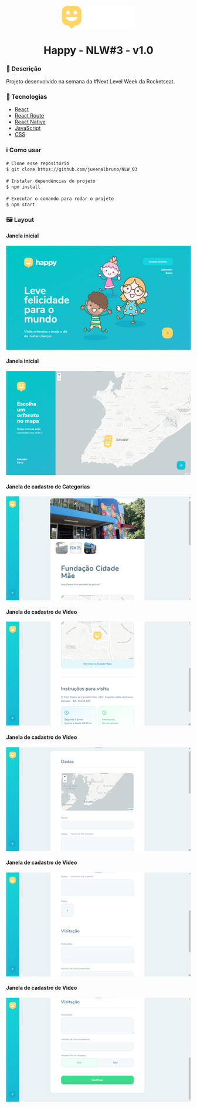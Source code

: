 <p align='center'><img width='200' src="./web/src/images/logo.svg"/></p>
<h1 align='center'>Happy - NLW#3 - v1.0</h1>

<h3>🔖 Descrição</h3>
<p>Projeto desenvolvido na semana da #Next Level Week da Rocketseat.</p>

<h3>🚀 Tecnologias</h3>
<ul>
    <li><a href="https://reactjs.org/" target="_blank">React</a></li>
    <li><a href="https://reactrouter.com/" target="_blank">React Route</a></li>
    <li><a href="" target="_blank">React Native</a></li>
    <li><a href="" target="_blank">JavaScript</a></li>
    <li><a href="" target="_blank">CSS</a></li>
</ul>

<h3>ℹ️ Como usar</h3>

    # Clone esse repositório
    $ git clone https://github.com/juvenalbruno/NLW_03
    
    # Instalar dependências do projeto
    $ npm install
    
    # Executar o comando para rodar o projeto
    $ npm start

<h3>🖼 Layout</h3>
<h4>Janela inicial</h4>
<img src="./Happy/happy01.png">
<br/>
<h4>Janela inicial</h4>
<img src="./Happy/happy02.png">
<br/>
<h4>Janela de cadastro de Categorias</h4>
<img src="./Happy/happy03.png">
<br/>
<h4>Janela de cadastro de Video</h4>
<img src="./Happy/happy04.png">
<br/>
<h4>Janela de cadastro de Video</h4>
<img src="./Happy/happy05.png">
<br/>
<h4>Janela de cadastro de Video</h4>
<img src="./Happy/happy06.png">
<br/>
<h4>Janela de cadastro de Video</h4>
<img src="./Happy/happy07.png">
